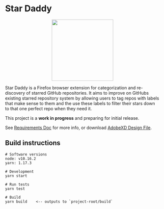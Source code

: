# Star Daddy

<p align="center">
  <img width="200" height="200" src="https://yrkwlw.db.files.1drv.com/y4mFBElswbp2x1ukUFu84CqhzyXt1R4WHsQaFxIjPYmCuFiv9h_mBx0mkl1VP1OLZIghgJ8vuKoohq1oC83GODDISVuaFjiXTAznaxZDhFILZIyI512NHaOIAecAUroGpgHutRTNdA28_JQtDCRHyf2IWM3qJmxrjefFq1pbEFxdViAZQHIH2KySjaVH8viRzua46AAfbk2CA6UhLAqagxKbA?width=256&height=256&cropmode=none">
</p>

Star Daddy is a Firefox browser extension for categorization and re-discovery of starred GitHub repositories. It aims to improve on GitHubs existing starred repository system by allowing users to tag repos with labels that make sense to them and the use these labels to filter their stars down to that one perfect repo when they need it.

This project is a **work in progress** and preparing for initial release.

See [Requirements Doc](https://github.com/donanroherty/StarDaddy/wiki/Requirements) for more info, or download [AdobeXD Design File](https://1drv.ms/u/s!Arcuy-4Tl1Q4laUjFtirvPZLcqeYHg).

## Build instructions

```
# Software versions
node: v10.16.2
yarn: 1.17.3
```


```
# Development
yarn start

# Run tests
yarn test

# Build
yarn build    <-- outputs to `project-root/build`
```
